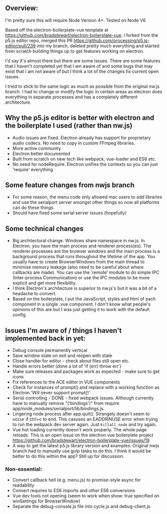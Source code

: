 ## Overview:

I'm pretty sure this will require Node Version 4+. Tested on Node V6

Based off the electron-boilerplate-vue template at https://github.com/bradstewart/electron-boilerplate-vue. I forked from the p5.js editor repo, merged this PR https://github.com/processing/p5.js-editor/pull/239 into my branch, deleted pretty much everything and started from scratch building things up to get features working on electron.

I'd say it's almost there but there are some issues. There are some features that I haven't completed yet that I am aware of and some bugs that may exist that I am not aware of but I think a lot of the changes fix current open issues.

I tried to stick to the same logic as much as possible from the original nw.js branch. I had to change or modify the logic in certain areas as electron does everything in separate processes and has a completely different architecture.

## Why the p5.js editor is better with electron and the boilerplate I used (rather than nw.js)

- Audio issues are fixed. Electron already has support for proprietary audio codecs. No need to copy in custom FFmpeg libraries.
- More active community
- Electron better documented
- Built from scratch on new tech like webpack, vue-loader and ES6 etc.
- No need for nodeRequire. Electron unifies the contexts so you can just 'require' everything

## Some feature changes from nwjs branch

- For some reason, the menu code only allowed mac users to add libraries and use the serialport server amongst other things so now all platforms can do these things.
- Should have fixed some serial server issues (hopefully)

## Some technical changes

- Big architectural change. Windows share namespace in nw.js. In Electron, you have the main process and renderer process(es). The renderer processes are the browser windows and the main process is a background process that runs throughout the lifetime of the app. You usually have to create BrowserWindows from the main thread to minimise memory leakage (also need to be careful about where callbacks are made). You can use the 'remote' module to do simple IPC (Inter-process Communication) or use the IPC modules to be more explicit and get more flexibility.
- I think Electron's architecture is superior to nw.js's but it was a bit of a headache to convert.
- Based on the boilerplate, I put the JavaScript, styles and html of each component in a single .vue component. I don't know what people's opinions of this are but I was just getting it to work with the default config

## Issues I'm aware of / things I haven't implemented back in yet:

- Debug console permanently vertical
- Save window state on exit and reopen with state
- Close handler for editor - check about files still open etc.
- Handle errors better (done a lot of 'if (err) throw err')
- Make sure releases and packages work as expected - make sure to get icons
- Fix references to the ACE editor in VUE components
- Check for instances of prompt() and replace with a working function as Electron 'Will never support prompt()'
- Serial controlling - DONE - fixed webpack issues. Although currently have to manually remove "('bindings')" from require app/node_modules/serialport/lib/bindings.js.
- Lingering node process after app.quit(). Strangely doesn't seem to occur if ctrl+c to end. This casuses an EADDRINUSE error when trying to run the webpack dev server again. Just `killall node` and try again.
- Vue hot loading currently doesn't work properly. The whole page reloads. This is an open issue on the electron vue boilerplate project https://github.com/bradstewart/electron-boilerplate-vue/issues/19
- A way to get the latest p5.js library version and examples. Original nwjs branch had to manually use gulp tasks to do this. I think it would be better to do this within the app? Still up for discussion.

### Non-essential:
- Convert callback hell (e.g. menu.js) to promise-style async for readability
- Convert requires to ES6 imports and other ES6 conversions
- Vue dev tools not opening (seem to work when show: true specified on winSettings for BrowserWindow)
- Separate the debug-console.js file into cycle.js and debug-client.js